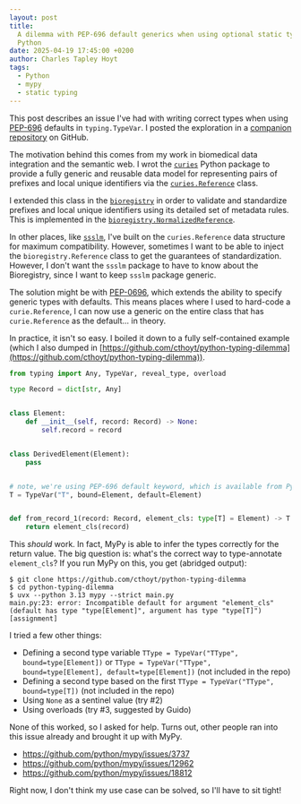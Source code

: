 ```yaml
---
layout: post
title:
  A dilemma with PEP-696 default generics when using optional static typing in
  Python
date: 2025-04-19 17:45:00 +0200
author: Charles Tapley Hoyt
tags:
  - Python
  - mypy
  - static typing
---
```


This post describes an issue I've had with writing correct types when using
[PEP-696](https://peps.python.org/pep-0696) defaults in `typing.TypeVar`. I
posted the exploration in a
[companion repository](https://github.com/cthoyt/python-typing-dilemma) on
GitHub.

The motivation behind this comes from my work in biomedical data integration and
the semantic web. I wrot the [`curies`](https://github.com/cthoyt/curies) Python
package to provide a fully generic and reusable data model for representing
pairs of prefixes and local unique identifiers via the
[`curies.Reference`](https://curies.readthedocs.io/en/latest/api/curies.Reference.html)
class.

I extended this class in the
[`bioregistry`](https://github.com/biopragmatics/bioregistry) in order to
validate and standardize prefixes and local unique identifiers using its
detailed set of metadata rules. This is implemented in the
[ `bioregistry.NormalizedReference`](https://bioregistry.readthedocs.io/en/stable/api/bioregistry.Registry.html).

In other places, like [`ssslm`](https://github.com/cthoyt/ssslm), I've built on
the `curies.Reference` data structure for maximum compatibility. However,
sometimes I want to be able to inject the `bioregistry.Reference` class to get
the guarantees of standardization. However, I don't want the `ssslm` package to
have to know about the Bioregistry, since I want to keep `ssslm` package
generic.

The solution might be with [PEP-0696](https://peps.python.org/pep-0696), which
extends the ability to specify generic types with defaults. This means places
where I used to hard-code a `curie.Reference`, I can now use a generic on the
entire class that has `curie.Reference` as the default... in theory.

In practice, it isn't so easy. I boiled it down to a fully self-contained
example (which I also dumped in
[https://github.com/cthoyt/python-typing-dilemma](https://github.com/cthoyt/python-typing-dilemma)).

```python
from typing import Any, TypeVar, reveal_type, overload

type Record = dict[str, Any]


class Element:
    def __init__(self, record: Record) -> None:
        self.record = record


class DerivedElement(Element):
    pass


# note, we're using PEP-696 default keyword, which is available from Python 3.13 onwards
T = TypeVar("T", bound=Element, default=Element)


def from_record_1(record: Record, element_cls: type[T] = Element) -> T:
    return element_cls(record)
```

This _should_ work. In fact, MyPy is able to infer the types correctly for the
return value. The big question is: what's the correct way to type-annotate
`element_cls`? If you run MyPy on this, you get (abridged output):

```console
$ git clone https://github.com/cthoyt/python-typing-dilemma
$ cd python-typing-dilemma
$ uvx --python 3.13 mypy --strict main.py
main.py:23: error: Incompatible default for argument "element_cls" (default has type "type[Element]", argument has type "type[T]")  [assignment]
```

I tried a few other things:

- Defining a second type variable
  `TType = TypeVar("TType", bound=type[Element])` or
  `TType = TypeVar("TType", bound=type[Element], default=type[Element])` (not
  included in the repo)
- Defining a second type based on the first
  `TType = TypeVar("TType", bound=type[T])` (not included in the repo)
- Using `None` as a sentinel value (try #2)
- Using overloads (try #3, suggested by Guido)

None of this worked, so I asked for help. Turns out, other people ran into this
issue already and brought it up with MyPy.

- https://github.com/python/mypy/issues/3737
- https://github.com/python/mypy/issues/12962
- https://github.com/python/mypy/issues/18812

Right now, I don't think my use case can be solved, so I'll have to sit tight!
